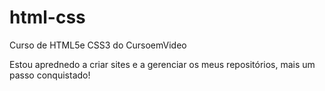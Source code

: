 # html-css
 Curso de HTML5e CSS3 do CursoemVideo

 Estou aprednedo a criar sites e a gerenciar os meus repositórios, mais um passo conquistado!
